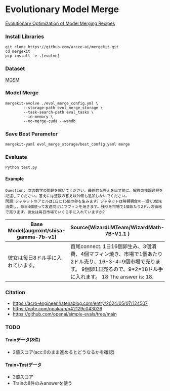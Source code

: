 # Evolutionary Model Merge
[Evolutionary Optimization of Model Merging Recipes](https://sakana.ai/evolutionary-model-merge-jp/)

### Install Libraries
```
git clone https://github.com/arcee-ai/mergekit.git
cd mergekit
pip install -e .[evolve]
```

### Dataset
[MGSM](https://huggingface.co/datasets/juletxara/mgsm)

### Model Merge
```
mergekit-evolve ./evol_merge_config.yml \
		--storage-path evol_merge_storage \
		--task-search-path eval_tasks \
		--in-memory \
		--no-merge-cuda --wandb
```

### Save Best Parameter
```
mergekit-yaml evol_merge_storage/best_config.yaml merge
```

### Evaluate
```
Python test.py
```

#### Example
```
Question: 次の数学の問題を解いてください。最終的な答えを出す前に、解答の推論過程を記述してください。答えには整数の答え以外何も追加しないでください。
問題:ジャネットのアヒルは1日に16個の卵を生みます。ジャネットは毎朝朝食の一環で3個を消費し、毎日4個使って友達向けにマフィンを焼きます。残りを市場で1個あたり2ドルの価格で売ります。彼女は毎日市場でいくら手に入れていますか?
```
| Base Model(augmxnt/shisa-gamma-7b-v1) | Source(WizardLMTeam/WizardMath-7B-V1.1 ) | Merge Model |
| -- | -- | -- |
| 彼女は毎日8ドル手に入れています。 | 首尾connect. 1日16個卵生み、3個消費、4個マフィン焼き、市場で1個あたり2ドル売り、16-3-4=9個市場で売ります。 9個卵1日売るので、9*2=18ドル手に入れます。 18 The answer is: 18. | 16 - 3 - 4 = 9 9 x 2 = 18 The answer is: 18. |

### Citation
- https://acro-engineer.hatenablog.com/entry/2024/05/07/124507
- https://note.com/npaka/n/n42129c043026
- https://github.com/openai/simple-evals/tree/main

### TODO
#### Trainデータ(8件)
- 2値スコア(acc:0のまま進めるとどうなるかを確認)

#### Train+Testデータ
- 2値スコア
- Trainの8件のみanswerを使う